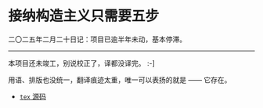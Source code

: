 # 接纳构造主义只需要五步
二〇二五年二月二十日记：项目已逾半年未动，基本停滞。

---

本项目还未竣工，别说校正了，译都没译完。 :-]

用语、排版也没统一，翻译痕迹太重，唯一可以表扬的就是 —— 它存在。

- [`tex` 源码](./stages.tex)
